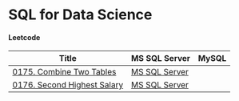 # SQL for Data Science

#### Leetcode
|Title                        | MS SQL Server | MySQL  |
|-----------------------------|---------------|--------|
|[0175. Combine Two Tables](https://leetcode.com/problems/combine-two-tables/)|[MS SQL Server](./Leetcode/Leet0175.sql)||
|[0176. Second Highest Salary](https://leetcode.com/problems/second-highest-salary/)|[MS SQL Server](./Leetcode/Leet0176.sql)||